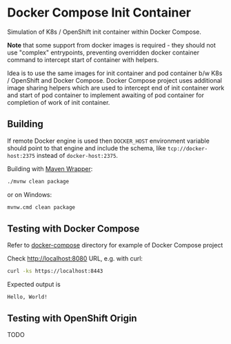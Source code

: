 # Docker Compose Init Container

Simulation of K8s / OpenShift init container within Docker Compose.

**Note** that some support from docker images is required - they should not use "complex" entrypoints,
preventing overridden docker container command to intercept start of container with helpers.

Idea is to use the same images for init container and pod container b/w K8s / OpenShift and
Docker Compose. Docker Compose project uses additional image sharing helpers which are used 
to intercept end of init container work and start of pod container to implement awaiting 
of pod container for completion of work of init container.

## Building

If remote Docker engine is used then `DOCKER_HOST` environment variable should point to that engine
and include the schema, like `tcp://docker-host:2375` instead of `docker-host:2375`.

Building with [Maven Wrapper](https://github.com/takari/maven-wrapper):

```bash
./mvnw clean package
```

or on Windows:

```bash
mvnw.cmd clean package
```

## Testing with Docker Compose

Refer to [docker-compose](docker-compose) directory for example of Docker Compose project

Check [http://localhost:8080](http://localhost:8080) URL, e.g. with curl:

```bash
curl -ks https://localhost:8443
```

Expected output is

```text
Hello, World!
```

## Testing with OpenShift Origin

TODO
